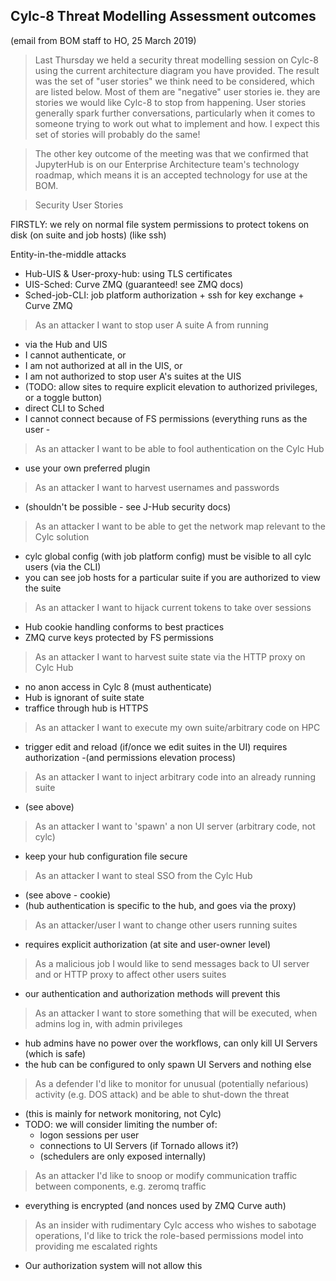 
## Cylc-8 Threat Modelling Assessment outcomes

(email from BOM staff to HO, 25 March 2019)

> Last Thursday we held a security threat modelling session on Cylc-8 using the
current architecture diagram you have provided. The result was the set of
"user stories" we think need to be considered, which are listed below.  Most of
them are "negative" user stories ie. they are stories we would like Cylc-8 to
stop from happening.  User stories generally spark further conversations,
particularly when it comes to someone trying to work out what to implement and
how. I expect this set of stories will probably do the same!
 
> The other key outcome of the meeting was that we confirmed that JupyterHub is
on our Enterprise Architecture team's technology roadmap, which means it is an
accepted technology for use at the BOM.

> Security User Stories

FIRSTLY: we rely on normal file system permissions to protect tokens on disk
(on suite and job hosts) (like ssh)

Entity-in-the-middle attacks

- Hub-UIS & User-proxy-hub: using TLS certificates
- UIS-Sched: Curve ZMQ (guaranteed! see ZMQ docs)
- Sched-job-CLI: job platform authorization + ssh for key exchange + Curve ZMQ

> As an attacker I want to stop user A suite A from running

 - via the Hub and UIS
  - I cannot authenticate, or
  - I am not authorized at all in the UIS, or
  - I am not authorized to stop user A's suites at the UIS
 - (TODO: allow sites to require explicit elevation to authorized privileges, or
    a toggle button)
 - direct CLI to Sched
  - I cannot connect because of FS permissions (everything runs as the user -

> As an attacker I want to be able to fool authentication on the Cylc Hub

  - use your own preferred plugin

> As an attacker I want to harvest usernames and passwords

  - (shouldn't be possible - see J-Hub security docs) 

> As an attacker I want to be able to get the network map relevant to the Cylc solution

  - cylc global config (with job platform config) must be visible to all cylc
    users (via the CLI)
  - you can see job hosts for a particular suite if you are authorized to view
    the suite

> As an attacker I want to hijack current tokens to take over sessions

  - Hub cookie handling conforms to best practices
  - ZMQ curve keys protected by FS permissions

> As an attacker I want to harvest suite state via the HTTP proxy on Cylc Hub

  - no anon access in Cylc 8 (must authenticate)
  - Hub is ignorant of suite state
  - traffice through hub is HTTPS

> As an attacker I want to execute my own suite/arbitrary code on HPC

  - trigger edit and reload (if/once we edit suites in the UI) requires
    authorization
    -(and permissions elevation process)

> As an attacker I want to inject arbitrary code into an already running suite

  - (see above)

> As an attacker I want to 'spawn' a non UI server (arbitrary code, not cylc)

  - keep your hub configuration file secure

> As an attacker I want to steal SSO from the Cylc Hub

  - (see above - cookie)
  - (hub authentication is specific to the hub, and goes via the proxy)

> As an attacker/user I want to change other users running suites

  - requires explicit authorization (at site and user-owner level)

> As a malicious job I would like to send messages back to UI server and or
  HTTP proxy to affect other users suites

  - our authentication and authorization methods will prevent this

> As an attacker I want to store something that will be executed, when admins
  log in, with admin privileges

  - hub admins have no power over the workflows, can only kill UI Servers (which
    is safe)
  - the hub can be configured to only spawn UI Servers and nothing else

> As a defender I'd like to monitor for unusual (potentially nefarious)
  activity (e.g. DOS attack) and be able to shut-down the threat

  - (this is mainly for network monitoring, not Cylc)
  - TODO: we will consider limiting the number of:
     - logon sessions per user
     - connections to UI Servers (if Tornado allows it?)
     - (schedulers are only exposed internally)

> As an attacker I'd like to snoop or modify communication traffic between
  components, e.g. zeromq traffic

  - everything is encrypted (and nonces used by ZMQ Curve auth)

> As an insider with rudimentary Cylc access who wishes to sabotage operations,
  I'd like to trick the role-based permissions model into providing me
  escalated rights

  - Our authorization system will not allow this
